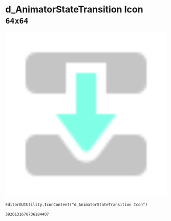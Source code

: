 # d_AnimatorStateTransition Icon `64x64`
<img src="/img/d_AnimatorStateTransition%20Icon.png" width=512 height=512>

``` CSharp
EditorGUIUtility.IconContent("d_AnimatorStateTransition Icon")
```
```
3920131678736184407
```
